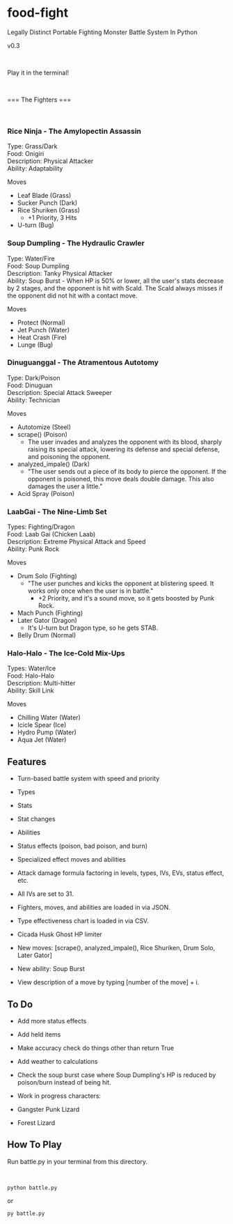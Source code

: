 # food-fight

Legally Distinct Portable Fighting Monster Battle System In Python

v0.3

<br>

Play it in the terminal!

<br>

=== The Fighters ===

<br>

<h3>Rice Ninja - The Amylopectin Assassin</h3>
Type: Grass/Dark
<br>Food: Onigiri
<br>Description: Physical Attacker
<br>Ability: Adaptability

Moves

- Leaf Blade (Grass)
- Sucker Punch (Dark)
- Rice Shuriken (Grass)
	- +1 Priority, 3 Hits
- U-turn (Bug)

<h3>Soup Dumpling - The Hydraulic Crawler</h3>
Type: Water/Fire
<br>Food: Soup Dumpling
<br>Description: Tanky Physical Attacker
<br>Ability: Soup Burst - When HP is 50% or lower, all the user's stats decrease by 2 stages, and the opponent is hit with Scald. The Scald always misses if the opponent did not hit with a contact move.

Moves

- Protect (Normal)
- Jet Punch (Water)
- Heat Crash (Fire)
- Lunge (Bug)

<h3>Dinuguanggal - The Atramentous Autotomy</h3>
Type: Dark/Poison
<br>Food: Dinuguan
<br>Description: Special Attack Sweeper
<br>Ability: Technician

Moves

- Autotomize (Steel)
- scrape() (Poison)
	- The user invades and analyzes the opponent with its blood, sharply raising its special attack, lowering its defense and special defense, and poisoning the opponent.
- analyzed_impale() (Dark)
	- "The user sends out a piece of its body to pierce the opponent. If the opponent is poisoned, this move deals double damage. This also damages the user a little."
- Acid Spray (Poison)


<h3>LaabGai - The Nine-Limb Set</h3>
Types: Fighting/Dragon
<br>Food: Laab Gai (Chicken Laab)
<br>Description: Extreme Physical Attack and Speed
<br>Ability: Punk Rock

Moves

- Drum Solo (Fighting)
	- "The user punches and kicks the opponent at blistering speed. It works only once when the user is in battle."
		- +2 Priority, and it's a sound move, so it gets boosted by Punk Rock.
- Mach Punch (Fighting)
- Later Gator (Dragon)
	- It's U-turn but Dragon type, so he gets STAB.
- Belly Drum (Normal)

<h3>Halo-Halo - The Ice-Cold Mix-Ups</h3>
Types: Water/Ice
<br>Food: Halo-Halo
<br>Description: Multi-hitter
<br>Ability: Skill Link

Moves

- Chilling Water (Water)
- Icicle Spear (Ice)
- Hydro Pump (Water)
- Aqua Jet (Water)

## Features ##

- Turn-based battle system with speed and priority

- Types

- Stats

- Stat changes

- Abilities

- Status effects (poison, bad poison, and burn)

- Specialized effect moves and abilities

- Attack damage formula factoring in levels, types, IVs, EVs, status effect, etc.

- All IVs are set to 31.

- Fighters, moves, and abilities are loaded in via JSON.

- Type effectiveness chart is loaded in via CSV.

- Cicada Husk Ghost HP limiter

- New moves: [scrape(), analyzed_impale(), Rice Shuriken, Drum Solo, Later Gator]

- New ability: Soup Burst

- View description of a move by typing [number of the move] + i.

  

## To Do ##

- Add more status effects

- Add held items

- Make accuracy check do things other than return True

- Add weather to calculations

- Check the soup burst case where Soup Dumpling's HP is reduced by poison/burn instead of being hit. 

- Work in progress characters:

- Gangster Punk Lizard

- Forest Lizard



## How To Play ##

Run battle.py in your terminal from this directory.

<br>

`python battle.py`

or

`py battle.py`